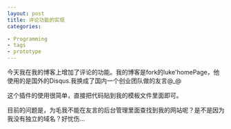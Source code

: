 ```yaml
---
layout: post
title: 评论功能的实现
categories:

- Programming
- tags
- prototype
---
```



今天我在我的博客上增加了评论的功能。我的博客是fork的luke'homePage，他使用的是国外的Disqus.我换成了国内一个创业团队做的友言@_@

这个插件的使用很简单，直接把代码贴到我的模板文件里面即可。


目前的问题是，为毛我不能在友言的后台管理里面查找到我的网站呢？是不是因为我没有独立的域名？好忧伤...

